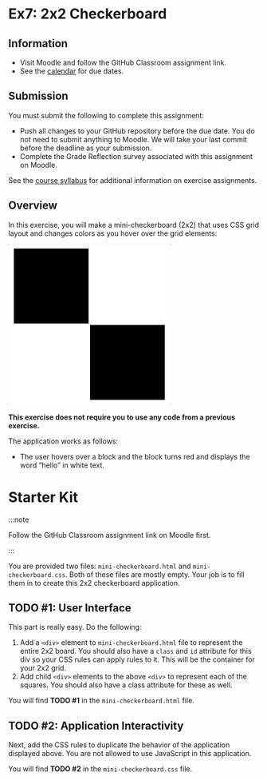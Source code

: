 # Ex7: 2x2 Checkerboard

## Information

- Visit Moodle and follow the GitHub Classroom assignment link.
- See the [calendar](/docs/information/schedule/#exercises) for due
  dates.

## Submission

You must submit the following to complete this assignment:

- Push all changes to your GitHub repository before the due date. You
  do not need to submit anything to Moodle. We will take your last
  commit before the deadline as your submission.
- Complete the Grade Reflection survey associated with this assignment
  on Moodle.

See the [course syllabus](/docs/information/syllabus/#exercises) for
additional information on exercise assignments.

## Overview

In this exercise, you will make a mini-checkerboard (2x2) that uses CSS grid layout and changes colors as you hover over the grid elements:


![](exercise7.gif)


**This exercise does not require you to use any code from a previous exercise.**

The application works as follows: 

- The user hovers over a block and the block turns red and displays the word “hello” in white text.

# Starter Kit

:::note

Follow the GitHub Classroom assignment link on Moodle first.

:::

You are provided two files: `mini-checkerboard.html` and `mini-checkerboard.css`. Both of these files are mostly empty. Your job is to fill them in to create this 2x2 checkerboard application.

## TODO #1: User Interface

This part is really easy. Do the following:

1. Add a `<div>` element to `mini-checkerboard.html` file to represent the entire 2x2 board. You should also have a `class` and `id` attribute for this div so your CSS rules can apply rules to it. This will be the container for your 2x2 grid.
2. Add child `<div>` elements to the above `<div>` to represent each of the squares. You should also have a class attribute for these as well.

You will find **TODO #1** in the `mini-checkerboard.html` file.

## TODO #2: Application Interactivity

Next, add the CSS rules to duplicate the behavior of the application displayed above. You are not allowed to use JavaScript in this application.

You will find **TODO #2** in the `mini-checkerboard.css` file.
